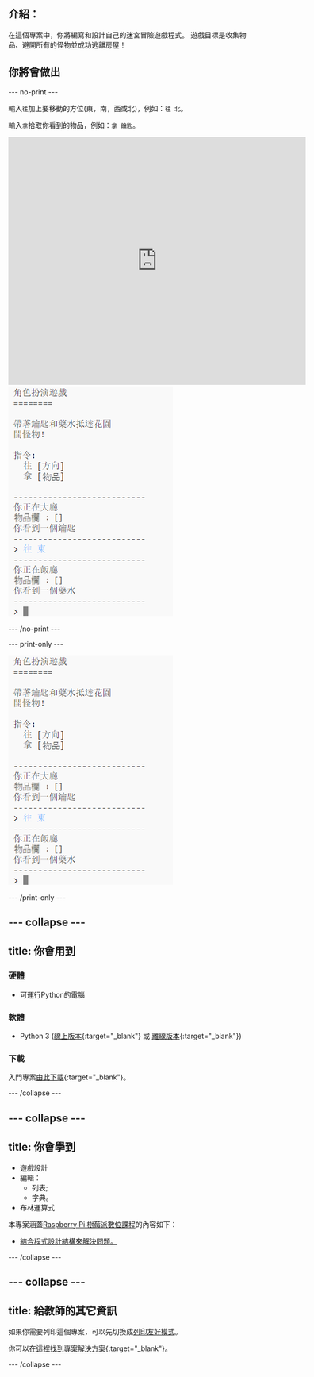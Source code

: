 ## 介紹：

在這個專案中，你將編寫和設計自己的迷宮冒險遊戲程式。 遊戲目標是收集物品、避開所有的怪物並成功逃離房屋！

## 你將會做出

--- no-print ---

輸入`往`加上要移動的方位(東，南，西或北)，例如：`往 北`。

輸入`拿`拾取你看到的物品，例如：`拿 鑰匙`。

<div class="trinket">
  <iframe src="https://trinket.io/embed/python/1abea6b399?outputOnly=true&start=result" width="600" height="500" frameborder="0" marginwidth="0" marginheight="0" allowfullscreen>
  </iframe>
  <img src="images/rpg-finished.png">
</div>

--- /no-print ---

--- print-only ---

![完成專案](images/rpg-finished.png)

--- /print-only ---

--- collapse ---
---
title: 你會用到
---

### 硬體

+ 可運行Python的電腦

### 軟體

+ Python 3 ([線上版本](https://trinket.io/){:target="_blank"} 或 [離線版本](https://www.python.org/downloads/){:target="_blank"})

### 下載

入門專案[由此下載](http://rpf.io/p/zh-TW/rpg-go){:target="_blank"}。

--- /collapse ---

--- collapse ---
---
title: 你會學到
---

+ 遊戲設計
+ 編輯： 
    + 列表;
    + 字典。
+ 布林運算式

本專案涵蓋[Raspberry Pi 樹莓派數位課程](http://rpf.io/curriculum)的內容如下：

+ [結合程式設計結構來解決問題。](https://www.raspberrypi.org/curriculum/programming/builder)

--- /collapse ---

--- collapse ---
---
title: 給教師的其它資訊
---

如果你需要列印這個專案，可以先切換成[列印友好模式](https://projects.raspberrypi.org/zh-TW/projects/rpg/print)。

你可以[在這裡找到專案解決方案](http://rpf.io/p/zh-TW/rpg-get){:target="_blank"}。

--- /collapse ---